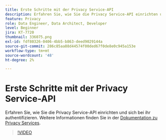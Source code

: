 ```yaml
---
title: Erste Schritte mit der Privacy Service-API
description: Erfahren Sie, wie Sie die Privacy Service-API einrichten und sich bei ihr authentifizieren.
feature: Privacy
role: Data Engineer, Data Architect, Developer
level: Beginner
jira: KT-7720
thumbnail: 336075.png
exl-id: fdf80326-0406-4bb5-b863-deed9029144a
source-git-commit: 286c85aa88d44574f00ded67f0de8e0c945a153e
workflow-type: tm+mt
source-wordcount: '48'
ht-degree: 2%

---
```


# Erste Schritte mit der Privacy Service-API

Erfahren Sie, wie Sie die Privacy Service-API einrichten und sich bei ihr authentifizieren. Weitere Informationen finden Sie in der [Dokumentation zu Privacy Services](https://experienceleague.adobe.com/docs/experience-platform/privacy/home.html?lang=de).

>[!VIDEO](https://video.tv.adobe.com/v/3447185?learn=on&enablevpops&captions=ger)
